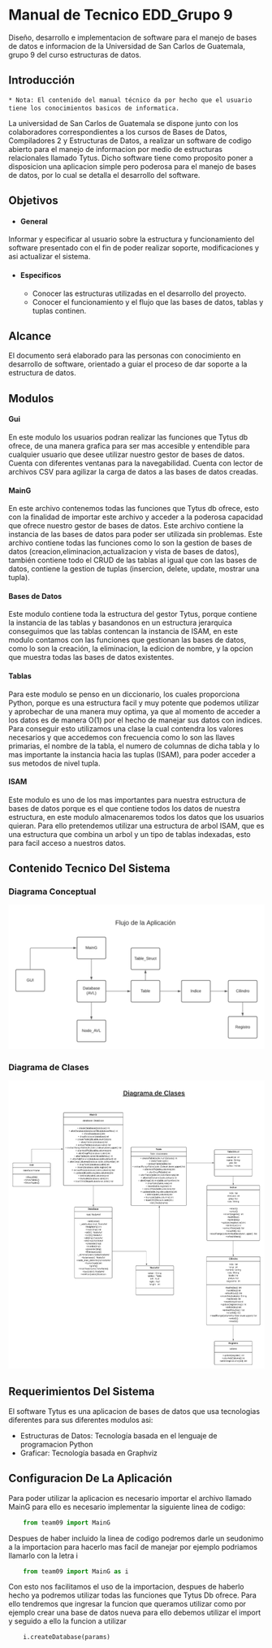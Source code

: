 # Manual de Tecnico EDD_Grupo 9

Diseño, desarrollo e implementacion de software para el manejo de bases de datos e informacion de la Universidad de San Carlos de Guatemala, grupo 9 del curso estructuras de datos.

## Introducción
    * Nota: El contenido del manual técnico da por hecho que el usuario tiene los conocimientos basicos de informatica.
La universidad de San Carlos de Guatemala se dispone junto con los colaboradores correspondientes a los cursos de Bases de Datos, Compiladores 2 y Estructuras de Datos, a realizar un software de codigo abierto para el manejo de informacion por medio de estructuras relacionales llamado Tytus. Dicho software tiene como proposito poner a disposicion una aplicacion simple pero poderosa para el manejo de bases de datos, por lo cual se detalla el desarrollo del software.

## Objetivos
* #### General
Informar y especificar al usuario sobre la estructura y funcionamiento del software presentado con el fin de poder realizar soporte, modificaciones y asi actualizar el sistema.

* #### Especificos
    * Conocer las estructuras utilizadas en el desarrollo del proyecto.
    * Conocer el funcionamiento y el flujo que las bases de datos, tablas y tuplas continen.

## Alcance
El documento será elaborado para las personas con conocimiento en desarrollo de software, orientado a guiar el proceso de dar soporte a la estructura de datos.

## Modulos 

#### Gui
En este modulo los usuarios podran realizar las funciones que Tytus db ofrece, de una manera grafica para ser mas accesible y entendible para cualquier usuario que desee utilizar nuestro gestor de bases de datos. Cuenta con diferentes ventanas para la navegabilidad. Cuenta con lector de archivos CSV para agilizar la carga de datos a las bases de datos creadas.

#### MainG
En este archivo contenemos todas las funciones que Tytus db ofrece, esto con la finalidad de importar este archivo y acceder a la poderosa capacidad que ofrece nuestro gestor de bases de datos. Este archivo contiene la instancia de las bases de datos para poder ser utilizada sin problemas. Este archivo contiene todas las funciones como lo son la gestion de bases de datos (creacion,eliminacion,actualizacion y vista de bases de datos), también contiene todo el CRUD de las tablas al igual que con las bases de datos, contiene la gestion de tuplas (insercion, delete, update, mostrar una tupla).

#### Bases de Datos
Este modulo contiene toda la estructura del gestor Tytus, porque contiene la instancia de las tablas y basandonos en un estructura jerarquica conseguimos que las tablas contencan la instancia de ISAM, en este modulo contamos con las funciones que gestionan las bases de datos, como lo son la creación, la eliminacion, la edicion de nombre, y la opcion que muestra todas las bases de datos existentes.

#### Tablas
Para este modulo se penso en un diccionario, los cuales proporciona Python, porque es una estructura facil y muy potente que podemos utilizar y aprobechar de una manera muy optima, ya que al momento de acceder a los datos es de manera O(1) por el hecho de manejar sus datos con indices. Para conseguir esto utilizamos una clase la cual contendra los valores necesarios y que accedemos con frecuencia como lo son las llaves primarias, el nombre de la tabla, el numero de columnas de dicha tabla y lo mas importante la instancia hacia las tuplas (ISAM), para poder acceder a sus metodos de nivel tupla.

#### ISAM
Este modulo es uno de los mas importantes para nuestra estructura de bases de datos porque es el que contiene todos los datos de nuestra estructura, en este modulo almacenaremos todos los datos que los usuarios quieran. Para ello pretendemos utilizar una estructura de arbol ISAM, que es una estructura que combina un arbol y un tipo de tablas indexadas, esto para facil acceso a nuestros datos.

## Contenido Tecnico Del Sistema

### Diagrama Conceptual
![D](./img/DiagramaConceptual.png)

### Diagrama de Clases
![D](./img/DiagramaDeClases.png)

## Requerimientos Del Sistema
El software Tytus es una aplicacion de bases de datos que usa tecnologias diferentes para sus diferentes modulos asi:

* Estructuras de Datos: Tecnología basada en el lenguaje de programacion Python 
* Graficar: Tecnología basada en Graphviz

## Configuracion De La Aplicación

Para poder utilizar la aplicacion es necesario importar el archivo llamado MainG para ello es necesario implementar la siguiente linea de codigo:

```python
	from team09 import MainG
```
Despues de haber incluido la linea de codigo podremos darle un seudonimo a la importacion para hacerlo mas facil de manejar por ejemplo podriamos llamarlo con la letra i 

```python
	from team09 import MainG as i
```
Con esto nos facilitamos el uso de la importacion, despues de haberlo hecho ya podremos utilizar todas las funciones que Tytus Db ofrece. 
Para ello tendremos que ingresar la funcion que queramos utilizar como por ejemplo crear una base de datos nueva para ello debemos utilizar el import y seguido a ello la funcion a utilizar

```python
	i.createDatabase(params)
```